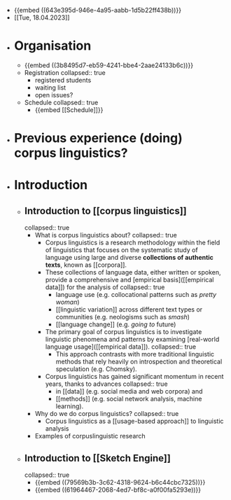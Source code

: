 - {{embed ((643e395d-946e-4a95-aabb-1d5b22ff438b))}}
- [[Tue, 18.04.2023]]
- # Organisation
	- {{embed ((3b8495d7-eb59-4241-bbe4-2aae24133b6c))}}
	- Registration
	  collapsed:: true
		- registered students
		- waiting list
		- open issues?
	- Schedule
	  collapsed:: true
		- {{embed [[Schedule]]}}
- # Previous experience (doing) corpus linguistics?
- # Introduction
	- ## Introduction to [[corpus linguistics]]
	  collapsed:: true
		- What is corpus linguistics about?
		  collapsed:: true
			- Corpus linguistics is a research methodology within the field of linguistics that focuses on the systematic study of language using large and diverse **collections of authentic texts**, known as [[corpora]].
			- These collections of language data, either written or spoken, provide a comprehensive and [empirical basis]([[empirical data]]) for the analysis of
			  collapsed:: true
				- language use (e.g. collocational patterns such as *pretty woman*)
				- [[linguistic variation]] across different text types or communities (e.g.  neologisms such as *smash*)
				- [[language change]] (e.g. *going to* future)
			- The primary goal of corpus linguistics is to investigate linguistic phenomena and patterns by examining [real-world language usage]([[empirical data]]).
			  collapsed:: true
				- This approach contrasts with more traditional linguistic methods that rely heavily on introspection and theoretical speculation (e.g. Chomsky).
			- Corpus linguistics has gained significant momentum in recent years, thanks to advances 
			  collapsed:: true
				- in [[data]] (e.g. social media and web corpora) and
				- [[methods]] (e.g. social network analysis, machine learning).
		- Why do we do corpus linguistics?
		  collapsed:: true
			- Corpus linguistics as a [[usage-based approach]] to linguistic analysis
		- Examples of corpuslinguistic research
	- ## Introduction to [[Sketch Engine]]
	  collapsed:: true
		- {{embed ((79569b3b-3c62-4318-9624-b6c44cbc7325))}}
		- {{embed ((61964467-2068-4ed7-bf8c-a0f00fa5293e))}}